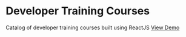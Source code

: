 # Developer Training Courses
Catalog of developer training courses built using ReactJS
[View Demo](https://stopdaydreaming.github.io/octo-developer-training-courses/)

